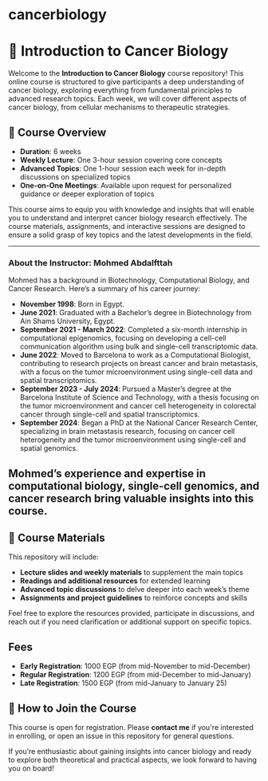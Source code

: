 # cancerbiology
# 🧬 Introduction to Cancer Biology

Welcome to the **Introduction to Cancer Biology** course repository! This online course is structured to give participants a deep understanding of cancer biology, exploring everything from fundamental principles to advanced research topics. Each week, we will cover different aspects of cancer biology, from cellular mechanisms to therapeutic strategies.

## 📅 Course Overview

- **Duration**: 6 weeks
- **Weekly Lecture**: One 3-hour session covering core concepts
- **Advanced Topics**: One 1-hour session each week for in-depth discussions on specialized topics
- **One-on-One Meetings**: Available upon request for personalized guidance or deeper exploration of topics

This course aims to equip you with knowledge and insights that will enable you to understand and interpret cancer biology research effectively. The course materials, assignments, and interactive sessions are designed to ensure a solid grasp of key topics and the latest developments in the field.

---
### About the Instructor: Mohmed Abdalfttah

Mohmed has a background in Biotechnology, Computational Biology, and Cancer Research. Here’s a summary of his career journey:

- **November 1998**: Born in Egypt.
- **June 2021**: Graduated with a Bachelor’s degree in Biotechnology from Ain Shams University, Egypt.
- **September 2021 - March 2022**: Completed a six-month internship in computational epigenomics, focusing on developing a cell-cell communication algorithm using bulk and single-cell transcriptomic data.
- **June 2022**: Moved to Barcelona to work as a Computational Biologist, contributing to research projects on breast cancer and brain metastasis, with a focus on the tumor microenvironment using single-cell data and spatial transcriptomics.
- **September 2023 - July 2024**: Pursued a Master’s degree at the Barcelona Institute of Science and Technology, with a thesis focusing on the tumor microenvironment and cancer cell heterogeneity in colorectal cancer through single-cell and spatial transcriptomics.
- **September 2024**: Began a PhD at the National Cancer Research Center, specializing in brain metastasis research, focusing on cancer cell heterogeneity and the tumor microenvironment using single-cell and spatial genomics. 

Mohmed’s experience and expertise in computational biology, single-cell genomics, and cancer research bring valuable insights into this course.
---
## 📂 Course Materials

This repository will include:
- **Lecture slides and weekly materials** to supplement the main topics
- **Readings and additional resources** for extended learning
- **Advanced topic discussions** to delve deeper into each week’s theme
- **Assignments and project guidelines** to reinforce concepts and skills

Feel free to explore the resources provided, participate in discussions, and reach out if you need clarification or additional support on specific topics.

## Fees
- **Early Registration**: 1000 EGP (from mid-November to mid-December)
- **Regular Registration**: 1200 EGP (from mid-December to mid-January)
- **Late Registration**: 1500 EGP (from mid-January to January 25)

## 🚀 How to Join the Course

This course is open for registration. Please **contact me** if you're interested in enrolling, or open an issue in this repository for general questions.

If you’re enthusiastic about gaining insights into cancer biology and ready to explore both theoretical and practical aspects, we look forward to having you on board!
